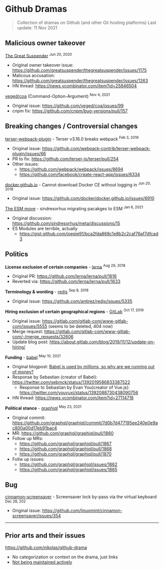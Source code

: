 # Github Dramas

> Collection of dramas on Github (and other Git hosting platforms)
> Last update: 11 Nov 2021

## Malicious owner takeover
[The Great Suspender](https://github.com/greatsuspender/thegreatsuspender) <sup>Jun 20, 2020</sup>
* Original owner takeover issue: https://github.com/greatsuspender/thegreatsuspender/issues/1175
* Malicous accusation: https://github.com/greatsuspender/thegreatsuspender/issues/1263
* HN thread: https://news.ycombinator.com/item?id=25846504

[veged/coa](https://github.com/veged/coa) (Command-Option-Argument) <sup>Nov 4, 2021
* Original issue: https://github.com/veged/coa/issues/99
* cnpm fix: https://github.com/cnpm/bug-versions/pull/157

## Breaking changes / Controversial changes
[terser-webpack-plugin](https://github.com/webpack-contrib/terser-webpack-plugin) - Terser v3.16.0 breaks webpack <sup>Feb 3, 2019</sup>
* Original issue: https://github.com/webpack-contrib/terser-webpack-plugin/issues/66
* PR to fix: https://github.com/terser-js/terser/pull/254
* Other issues:
  * https://github.com/webpack/webpack/issues/8694
  * https://github.com/facebook/create-react-app/issues/6334

[docker.github.io](https://github.com/docker/docker.github.io) - Cannot download Docker CE without logging in <sup>Jun 20, 2018</sup>
* Original issue: https://github.com/docker/docker.github.io/issues/6910

[The ESM move](https://github.com/sindresorhus/meta/discussions/15) - sindresorhus migrating pacakges to ESM <sup>Jan 6, 2021</sup>
* Original discussion: https://github.com/sindresorhus/meta/discussions/15
* ES Modules are terrible, actually
  * https://gist.github.com/joepie91/bca2fda868c1e8b2c2caf76af7dfcad3

## Politics

**License exclusion of certain companies** - [lerna](https://github.com/lerna/lerna) <sup>Aug 29, 2018</sup>
* Original PR: https://github.com/lerna/lerna/pull/1616
* Reverted via: https://github.com/lerna/lerna/pull/1633

**Terminology & wording** - [redis](https://github.com/antirez/redis) <sup>Sep 8, 2018</sup>
* Original issue: https://github.com/antirez/redis/issues/5335

**Hiring exclusion of certain geographical regions** - [GitLab](https://gitlab.com/gitlab-com/www-gitlab-com) <sup>Oct 17, 2019</sup>
* Original issue: https://gitlab.com/gitlab-com/www-gitlab-com/issues/5555 (seems to be deleted, 404 now)
* Merge request: https://gitlab.com/gitlab-com/www-gitlab-com/-/merge_requests/32606
* Update blog post: https://about.gitlab.com/blog/2019/11/12/update-on-hiring/

**Funding** - [babel](https://github.com/babel/babel) <sup>May 10, 2021</sup>
* Original blogpost: [Babel is used by millions, so why are we running out of money?](https://babeljs.io/blog/2021/05/10/funding-update.html)
* Response by Sebastian (creator of Babel): https://twitter.com/sebmck/status/1392019586833387522
  * Response to Sebastian by Evan You(creator of Vue.js): https://twitter.com/youyuxi/status/1392088730438090756
* HN thread: https://news.ycombinator.com/item?id=27114718

**Political stance** - [graphiql](https://github.com/graphql/graphiql) <sup>May 23, 2021</sup>
* Original commit: https://github.com/graphql/graphiql/commit/7d0b7d477195ee240e0e9ac800a00d17eb91bac4
 * MR: https://github.com/graphql/graphiql/pull/1860
 * Follow up MRs:
   * https://github.com/graphql/graphiql/pull/1867
   * https://github.com/graphql/graphiql/pull/1868
   * https://github.com/graphql/graphiql/pull/1870
 * Follw up issues:
   * https://github.com/graphql/graphiql/issues/1862
   * https://github.com/graphql/graphiql/issues/1865

## Bug
[cinnamon-screensaver](https://github.com/linuxmint/cinnamon-screensaver) - Screensaver lock by-pass via the virtual keyboard <sup>Dec 28, 202</sup>
* Original issue: https://github.com/linuxmint/cinnamon-screensaver/issues/354

---

## Prior arts and their issues

https://github.com/nikolas/github-drama
* No categorization or context on the drama, just links
* [Not being maintained actively](https://github.com/nikolas/github-drama/pulls)
